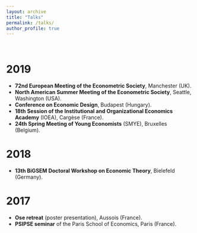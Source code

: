 ```yaml
---
layout: archive
title: "Talks"
permalink: /talks/
author_profile: true
---
```


<br/>

2019
======

* **72nd European Meeting of the Econometric Society**, Manchester (UK).
* **North American Summer Meeting of the Econometric Society**, Seattle, Washington (USA).
* **Conference on Economic Design**, Budapest (Hungary).
* **18th Session of the Institutional and Organizational Economics Academy** (IOEA), Cargèse (France).
* **24th Spring Meeting of Young Economists** (SMYE), Bruxelles (Belgium).

2018
======

* **13th BiGSEM Doctoral Workshop on Economic Theory**, Bielefeld (Germany).

2017
======

* **Ose retreat** (poster presentation), Aussois (France).
* **PSIPSE seminar** of the Paris School of Economics, Paris (France).
